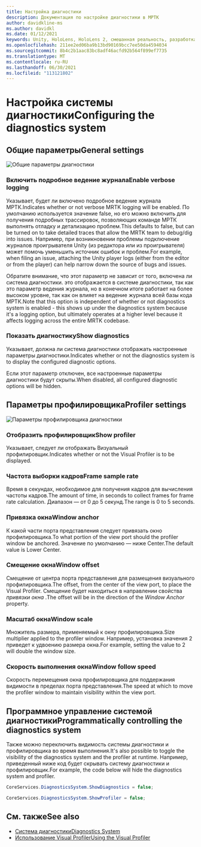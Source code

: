 ```yaml
---
title: Настройка диагностики
description: Документация по настройке диагностики в МРТК
author: davidkline-ms
ms.author: davidkl
ms.date: 01/12/2021
keywords: Unity, HoloLens, HoloLens 2, смешанная реальность, разработка, MRTK
ms.openlocfilehash: 211ee2ed06ba9b13bd90169bcc7ee50da4594034
ms.sourcegitcommit: 8b4c2b1aac83bc8adf46acfd92b564f899ef7735
ms.translationtype: MT
ms.contentlocale: ru-RU
ms.lasthandoff: 06/30/2021
ms.locfileid: "113121802"
---
```

# <a name="configuring-the-diagnostics-system"></a><span data-ttu-id="1d27c-104">Настройка системы диагностики</span><span class="sxs-lookup"><span data-stu-id="1d27c-104">Configuring the diagnostics system</span></span>

## <a name="general-settings"></a><span data-ttu-id="1d27c-105">Общие параметры</span><span class="sxs-lookup"><span data-stu-id="1d27c-105">General settings</span></span>

![Общие параметры диагностики](../images/diagnostics/DiagnosticsGeneralSettings.png)

### <a name="enable-verbose-logging"></a><span data-ttu-id="1d27c-107">Включить подробное ведение журнала</span><span class="sxs-lookup"><span data-stu-id="1d27c-107">Enable verbose logging</span></span>

<span data-ttu-id="1d27c-108">Указывает, будет ли включено подробное ведение журнала МРТК.</span><span class="sxs-lookup"><span data-stu-id="1d27c-108">Indicates whether or not verbose MRTK logging will be enabled.</span></span> <span data-ttu-id="1d27c-109">По умолчанию используется значение false, но его можно включить для получения подробных трассировок, позволяющих команде МРТК выполнять отладку и детализацию проблем.</span><span class="sxs-lookup"><span data-stu-id="1d27c-109">This defaults to false, but can be turned on to take detailed traces that allow the MRTK team to debug/dig into issues.</span></span> <span data-ttu-id="1d27c-110">Например, при возникновении проблемы подключение журналов проигрывателя Unity (из редактора или из проигрывателя) может помочь уменьшить источник ошибок и проблем.</span><span class="sxs-lookup"><span data-stu-id="1d27c-110">For example, when filing an issue, attaching the Unity player logs (either from the editor or from the player) can help narrow down the source of bugs and issues.</span></span>

<span data-ttu-id="1d27c-111">Обратите внимание, что этот параметр не зависит от того, включена ли система диагностики. это отображается в системе диагностики, так как это параметр ведения журнала, но в конечном итоге работает на более высоком уровне, так как он влияет на ведение журнала всей базы кода МРТК.</span><span class="sxs-lookup"><span data-stu-id="1d27c-111">Note that this option is independent of whether or not diagnostics system is enabled - this shows up under the diagnostics system because it's a logging option, but ultimately operates at a higher level because it affects logging across the entire MRTK codebase.</span></span>

### <a name="show-diagnostics"></a><span data-ttu-id="1d27c-112">Показать диагностику</span><span class="sxs-lookup"><span data-stu-id="1d27c-112">Show diagnostics</span></span>

<span data-ttu-id="1d27c-113">Указывает, должна ли система диагностики отображать настроенные параметры диагностики.</span><span class="sxs-lookup"><span data-stu-id="1d27c-113">Indicates whether or not the diagnostics system is to display the configured diagnostic options.</span></span>

<span data-ttu-id="1d27c-114">Если этот параметр отключен, все настроенные параметры диагностики будут скрыты.</span><span class="sxs-lookup"><span data-stu-id="1d27c-114">When disabled, all configured diagnostic options will be hidden.</span></span>

## <a name="profiler-settings"></a><span data-ttu-id="1d27c-115">Параметры профилировщика</span><span class="sxs-lookup"><span data-stu-id="1d27c-115">Profiler settings</span></span>

![Параметры профилировщика диагностики](../images/diagnostics/DiagnosticsProfilerSettings.png)

### <a name="show-profiler"></a><span data-ttu-id="1d27c-117">Отобразить профилировщик</span><span class="sxs-lookup"><span data-stu-id="1d27c-117">Show profiler</span></span>

<span data-ttu-id="1d27c-118">Указывает, следует ли отображать Визуальный профилировщик.</span><span class="sxs-lookup"><span data-stu-id="1d27c-118">Indicates whether or not the Visual Profiler is to be displayed.</span></span>

### <a name="frame-sample-rate"></a><span data-ttu-id="1d27c-119">Частота выборки кадров</span><span class="sxs-lookup"><span data-stu-id="1d27c-119">Frame sample rate</span></span>

<span data-ttu-id="1d27c-120">Время в секундах, необходимое для получения кадров для вычисления частоты кадров.</span><span class="sxs-lookup"><span data-stu-id="1d27c-120">The amount of time, in seconds to collect frames for frame rate calculation.</span></span> <span data-ttu-id="1d27c-121">Диапазон — от 0 до 5 секунд.</span><span class="sxs-lookup"><span data-stu-id="1d27c-121">The range is 0 to 5 seconds.</span></span>

### <a name="window-anchor"></a><span data-ttu-id="1d27c-122">Привязка окна</span><span class="sxs-lookup"><span data-stu-id="1d27c-122">Window anchor</span></span>

<span data-ttu-id="1d27c-123">К какой части порта представления следует привязать окно профилировщика.</span><span class="sxs-lookup"><span data-stu-id="1d27c-123">To what portion of the view port should the profiler window be anchored.</span></span> <span data-ttu-id="1d27c-124">Значение по умолчанию — ниже Center.</span><span class="sxs-lookup"><span data-stu-id="1d27c-124">The default value is Lower Center.</span></span>

### <a name="window-offset"></a><span data-ttu-id="1d27c-125">Смещение окна</span><span class="sxs-lookup"><span data-stu-id="1d27c-125">Window offset</span></span>

<span data-ttu-id="1d27c-126">Смещение от центра порта представления для размещения визуального профилировщика.</span><span class="sxs-lookup"><span data-stu-id="1d27c-126">The offset, from the center of the view port, to place the Visual Profiler.</span></span> <span data-ttu-id="1d27c-127">Смещение будет находиться в направлении свойства *привязки окна* .</span><span class="sxs-lookup"><span data-stu-id="1d27c-127">The offset will be in the direction of the *Window Anchor* property.</span></span>

### <a name="window-scale"></a><span data-ttu-id="1d27c-128">Масштаб окна</span><span class="sxs-lookup"><span data-stu-id="1d27c-128">Window scale</span></span>

<span data-ttu-id="1d27c-129">Множитель размера, применяемый к окну профилировщика.</span><span class="sxs-lookup"><span data-stu-id="1d27c-129">Size multiplier applied to the profiler window.</span></span> <span data-ttu-id="1d27c-130">Например, установка значения 2 приведет к удвоению размера окна.</span><span class="sxs-lookup"><span data-stu-id="1d27c-130">For example, setting the value to 2 will double the window size.</span></span>

### <a name="window-follow-speed"></a><span data-ttu-id="1d27c-131">Скорость выполнения окна</span><span class="sxs-lookup"><span data-stu-id="1d27c-131">Window follow speed</span></span>

<span data-ttu-id="1d27c-132">Скорость перемещения окна профилировщика для поддержания видимости в пределах порта представления.</span><span class="sxs-lookup"><span data-stu-id="1d27c-132">The speed at which to move the profiler window to maintain visibility within the view port.</span></span>

## <a name="programmatically-controlling-the-diagnostics-system"></a><span data-ttu-id="1d27c-133">Программное управление системой диагностики</span><span class="sxs-lookup"><span data-stu-id="1d27c-133">Programmatically controlling the diagnostics system</span></span>

<span data-ttu-id="1d27c-134">Также можно переключить видимость системы диагностики и профилировщика во время выполнения.</span><span class="sxs-lookup"><span data-stu-id="1d27c-134">It's also possible to toggle the visibility of the diagnostics system and the profiler at runtime.</span></span> <span data-ttu-id="1d27c-135">Например, приведенный ниже код будет скрывать систему диагностики и профилировщик.</span><span class="sxs-lookup"><span data-stu-id="1d27c-135">For example, the code below will hide the diagnostics system and profiler.</span></span>

```c#
CoreServices.DiagnosticsSystem.ShowDiagnostics = false;

CoreServices.DiagnosticsSystem.ShowProfiler = false;
```

## <a name="see-also"></a><span data-ttu-id="1d27c-136">См. также</span><span class="sxs-lookup"><span data-stu-id="1d27c-136">See also</span></span>

- [<span data-ttu-id="1d27c-137">Система диагностики</span><span class="sxs-lookup"><span data-stu-id="1d27c-137">Diagnostics System</span></span>](diagnostics-system-getting-started.md)
- [<span data-ttu-id="1d27c-138">Использование Visual Profiler</span><span class="sxs-lookup"><span data-stu-id="1d27c-138">Using the Visual Profiler</span></span>](using-visual-profiler.md)
